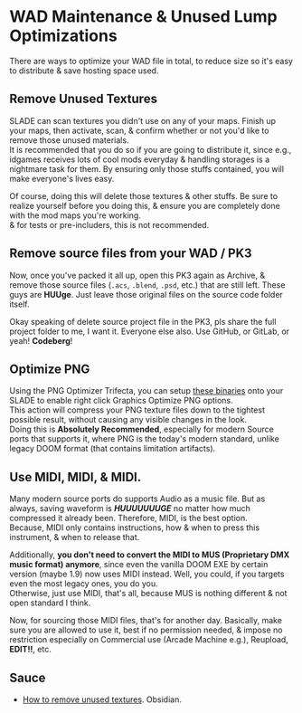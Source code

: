 # WAD Maintenance & Unused Lump Optimizations

There are ways to optimize your WAD file in total, to reduce size so it's easy to distribute & save hosting space used.

## Remove Unused Textures

SLADE can scan textures you didn't use on any of your maps. Finish up your maps, then activate, scan, & confirm whether or not you'd like to remove those unused materials.  
It is recommended that you do so if you are going to distribute it, since e.g., idgames receives lots of cool mods everyday & handling storages is a nightmare task for them. By ensuring only those stuffs contained, you will make everyone's lives easy.

Of course, doing this will delete those textures & other stuffs. Be sure to realize yourself before you doing this, & ensure you are completely done with the mod maps you're working.  
& for tests or pre-includers, this is not recommended.

## Remove source files from your WAD / PK3

Now, once you've packed it all up, open this PK3 again as Archive, & remove those source files (`.acs`, `.blend`, `.psd`, etc.) that are still left. These guys are **HUUge**. Just leave those original files on the source code folder itself.

Okay speaking of delete source project file in the PK3, pls share the full project folder to me, I want it. Everyone else also. Use GitHub, or GitLab, or yeah! **Codeberg**!

## Optimize PNG

Using the PNG Optimizer Trifecta, you can setup [these binaries]() onto your SLADE to enable right click Graphics Optimize PNG options.  
This action will compress your PNG texture files down to the tightest possible result, without causing any visible changes in the look.  
Doing this is **Absolutely Recommended**, especially for modern Source ports that supports it, where PNG is the today's modern standard, unlike legacy DOOM format (that contains limitation artifacts).

## Use MIDI, MIDI, & **MIDI**.

Many modern source ports do supports Audio as a music file. But as always, saving waveform is ***HUUUUUUUGE*** no matter how much compressed it already been. Therefore, MIDI, is the best option.  
Because, MIDI only contains instructions, how & when to press this instrument, & when to release that.

Additionally, **you don't need to convert the MIDI to MUS (Proprietary DMX music format) anymore**, since even the vanilla DOOM EXE by certain version (maybe 1.9) now uses MIDI instead. Well, you could, if you targets even the most legacy ones, you do you.  
Otherwise, just use MIDI, that's all, because MUS is nothing different & not open standard I think.

Now, for sourcing those MIDI files, that's for another day. Basically, make sure you are allowed to use it, best if no permission needed, & impose no restriction especially on Commercial use (Arcade Machine e.g.), Reupload, **EDIT!!**, etc.

## Sauce

- [How to remove unused textures](https://www.doomworld.com/forum/topic/143255-how-to-remove-unused-textures-from-your-maps/). Obsidian.